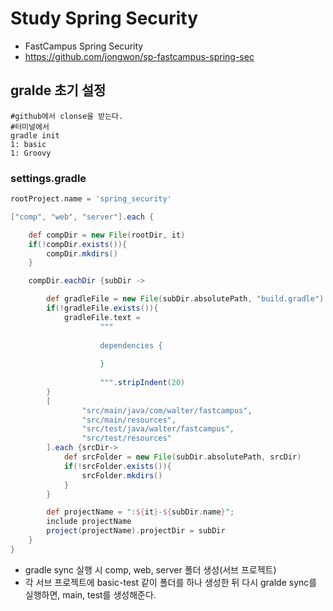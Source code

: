 # Study Spring Security

- FastCampus Spring Security
- https://github.com/jongwon/sp-fastcampus-spring-sec

## gralde 초기 설정

```
#github에서 clonse을 받는다.
#터미널에서
gradle init
1: basic
1: Groovy
```

### settings.gradle

```groovy
rootProject.name = 'spring_security'

["comp", "web", "server"].each {

    def compDir = new File(rootDir, it)
    if(!compDir.exists()){
        compDir.mkdirs()
    }

    compDir.eachDir {subDir ->

        def gradleFile = new File(subDir.absolutePath, "build.gradle")
        if(!gradleFile.exists()){
            gradleFile.text =
                    """
                    
                    dependencies {
                
                    }
                
                    """.stripIndent(20)
        }
        [
                "src/main/java/com/walter/fastcampus",
                "src/main/resources",
                "src/test/java/walter/fastcampus",
                "src/test/resources"
        ].each {srcDir->
            def srcFolder = new File(subDir.absolutePath, srcDir)
            if(!srcFolder.exists()){
                srcFolder.mkdirs()
            }
        }

        def projectName = ":${it}-${subDir.name}";
        include projectName
        project(projectName).projectDir = subDir
    }
}
```

- gradle sync 실행 시 comp, web, server 폴더 생성(서브 프로젝트)
- 각 서브 프로젝트에 basic-test 같이 폴더를 하나 생성한 뒤 다시 gralde sync를 실행하면, main, test를 생성해준다.